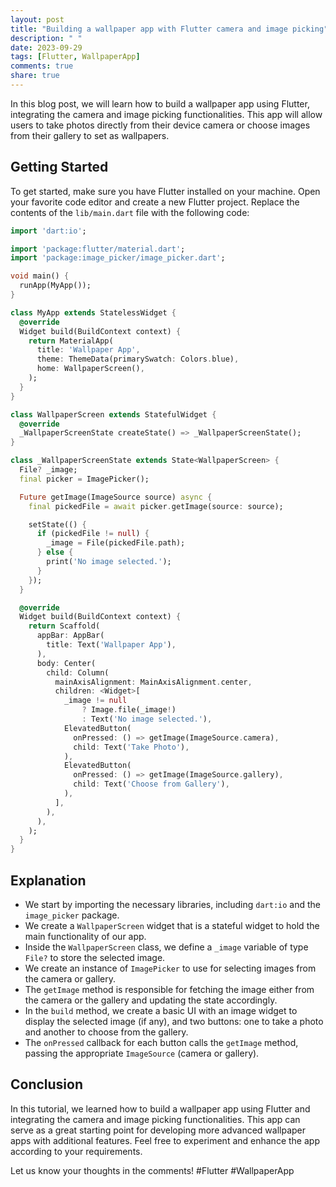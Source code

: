 ```yaml
---
layout: post
title: "Building a wallpaper app with Flutter camera and image picking"
description: " "
date: 2023-09-29
tags: [Flutter, WallpaperApp]
comments: true
share: true
---
```


In this blog post, we will learn how to build a wallpaper app using Flutter, integrating the camera and image picking functionalities. This app will allow users to take photos directly from their device camera or choose images from their gallery to set as wallpapers.

## Getting Started

To get started, make sure you have Flutter installed on your machine. Open your favorite code editor and create a new Flutter project. Replace the contents of the `lib/main.dart` file with the following code:

```dart
import 'dart:io';

import 'package:flutter/material.dart';
import 'package:image_picker/image_picker.dart';

void main() {
  runApp(MyApp());
}

class MyApp extends StatelessWidget {
  @override
  Widget build(BuildContext context) {
    return MaterialApp(
      title: 'Wallpaper App',
      theme: ThemeData(primarySwatch: Colors.blue),
      home: WallpaperScreen(),
    );
  }
}

class WallpaperScreen extends StatefulWidget {
  @override
  _WallpaperScreenState createState() => _WallpaperScreenState();
}

class _WallpaperScreenState extends State<WallpaperScreen> {
  File? _image;
  final picker = ImagePicker();

  Future getImage(ImageSource source) async {
    final pickedFile = await picker.getImage(source: source);

    setState(() {
      if (pickedFile != null) {
        _image = File(pickedFile.path);
      } else {
        print('No image selected.');
      }
    });
  }

  @override
  Widget build(BuildContext context) {
    return Scaffold(
      appBar: AppBar(
        title: Text('Wallpaper App'),
      ),
      body: Center(
        child: Column(
          mainAxisAlignment: MainAxisAlignment.center,
          children: <Widget>[
            _image != null
                ? Image.file(_image!)
                : Text('No image selected.'),
            ElevatedButton(
              onPressed: () => getImage(ImageSource.camera),
              child: Text('Take Photo'),
            ),
            ElevatedButton(
              onPressed: () => getImage(ImageSource.gallery),
              child: Text('Choose from Gallery'),
            ),
          ],
        ),
      ),
    );
  }
}
```

## Explanation

- We start by importing the necessary libraries, including `dart:io` and the `image_picker` package.
- We create a `WallpaperScreen` widget that is a stateful widget to hold the main functionality of our app.
- Inside the `WallpaperScreen` class, we define a `_image` variable of type `File?` to store the selected image.
- We create an instance of `ImagePicker` to use for selecting images from the camera or gallery.
- The `getImage` method is responsible for fetching the image either from the camera or the gallery and updating the state accordingly.
- In the `build` method, we create a basic UI with an image widget to display the selected image (if any), and two buttons: one to take a photo and another to choose from the gallery.
- The `onPressed` callback for each button calls the `getImage` method, passing the appropriate `ImageSource` (camera or gallery).

## Conclusion

In this tutorial, we learned how to build a wallpaper app using Flutter and integrating the camera and image picking functionalities. This app can serve as a great starting point for developing more advanced wallpaper apps with additional features. Feel free to experiment and enhance the app according to your requirements.

Let us know your thoughts in the comments! #Flutter #WallpaperApp